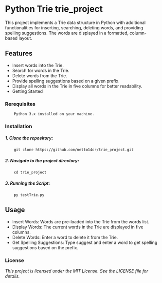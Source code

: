 # Python Trie trie_project
This project implements a Trie data structure in Python with additional functionalities for inserting, searching, deleting words, and providing spelling suggestions. The words are displayed in a formatted, column-based layout.

## Features
- Insert words into the Trie.
- Search for words in the Trie.
- Delete words from the Trie.
- Provide spelling suggestions based on a given prefix.
- Display all words in the Trie in five columns for better readability.
- Getting Started

### Rerequisites
        Python 3.x installed on your machine.
### Installation

##### 1. Clone the repository:
        git clone https://github.com/netto14cr/trie_project.git

##### 2. Navigate to the project directory:
        cd trie_project

##### 3. Running the Script:
        py testTrie.py

## Usage

- Insert Words: Words are pre-loaded into the Trie from the words list.
- Display Words: The current words in the Trie are displayed in five columns.
- Delete Words: Enter a word to delete it from the Trie.
- Get Spelling Suggestions: Type suggest and enter a word to get spelling suggestions based on the prefix.

###  License
*This project is licensed under the MIT License. See the LICENSE file for details.*